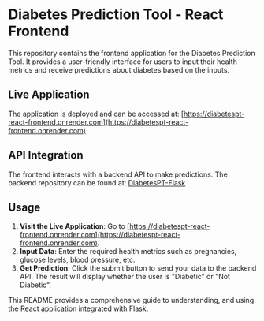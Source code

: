 # Diabetes Prediction Tool - React Frontend

This repository contains the frontend application for the Diabetes Prediction Tool. It provides a user-friendly interface for users to input their health metrics and receive predictions about diabetes based on the inputs.

## Live Application

The application is deployed and can be accessed at: [https://diabetespt-react-frontend.onrender.com](https://diabetespt-react-frontend.onrender.com)

## API Integration

The frontend interacts with a backend API to make predictions. The backend repository can be found at: [DiabetesPT-Flask](https://github.com/touseef0707/DiabetesPT-Flask)

## Usage

1. **Visit the Live Application**: Go to [https://diabetespt-react-frontend.onrender.com](https://diabetespt-react-frontend.onrender.com).
2. **Input Data**: Enter the required health metrics such as pregnancies, glucose levels, blood pressure, etc.
3. **Get Prediction**: Click the submit button to send your data to the backend API. The result will display whether the user is "Diabetic" or "Not Diabetic".


This README provides a comprehensive guide to understanding, and using the React application integrated with Flask.
